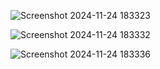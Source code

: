 ![Screenshot 2024-11-24 183323](https://github.com/user-attachments/assets/4800e945-c08f-49c4-a62f-5ab64b3e39c5)

![Screenshot 2024-11-24 183332](https://github.com/user-attachments/assets/b43bfcb4-6cf6-4711-a57b-828787026b9d)

![Screenshot 2024-11-24 183336](https://github.com/user-attachments/assets/33fd746c-07ad-4add-b40b-7b775ee51f8c)
